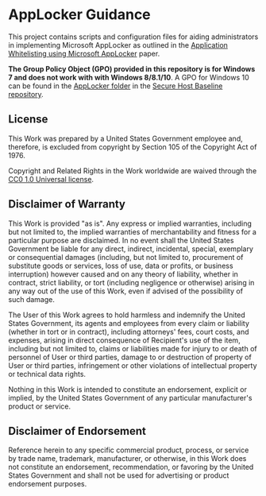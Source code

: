 # AppLocker Guidance

This project contains scripts and configuration files for aiding administrators in implementing Microsoft AppLocker as outlined in the [Application Whitelisting using Microsoft AppLocker](https://www.iad.gov/iad/library/ia-guidance/tech-briefs/application-whitelisting-using-microsoft-applocker.cfm) paper. 

**The Group Policy Object (GPO) provided in this repository is for Windows 7 and does not work with with Windows 8/8.1/10**. A GPO for Windows 10 can be found in the [AppLocker folder](https://github.com/iadgov/Secure-Host-Baseline/tree/master/AppLocker) in the [Secure Host Baseline repository](https://github.com/iadgov/Secure-Host-Baseline/).

## License
This Work was prepared by a United States Government employee and, therefore, is excluded from copyright by Section 105 of the Copyright Act of 1976.

Copyright and Related Rights in the Work worldwide are waived through the [CC0 1.0 Universal license](https://creativecommons.org/publicdomain/zero/1.0/).

## Disclaimer of Warranty
This Work is provided "as is". Any express or implied warranties, including but not limited to, the implied warranties of merchantability and fitness for a particular purpose are disclaimed. In no event shall the United States Government be liable for any direct, indirect, incidental, special, exemplary or consequential damages (including, but not limited to, procurement of substitute goods or services, loss of use, data or profits, or business interruption) however caused and on any theory of liability, whether in contract, strict liability, or tort (including negligence or otherwise) arising in any way out of the use of this Work, even if advised of the possibility of such damage.

The User of this Work agrees to hold harmless and indemnify the United States Government, its agents and employees from every claim or liability (whether in tort or in contract), including attorneys' fees, court costs, and expenses, arising in direct consequence of Recipient's use of the item, including but not limited to, claims or liabilities made for injury to or death of personnel of User or third parties, damage to or destruction of property of User or third parties, infringement or other violations of intellectual property or technical data rights.

Nothing in this Work is intended to constitute an endorsement, explicit or implied, by the United States Government of any particular manufacturer's product or service.

## Disclaimer of Endorsement
Reference herein to any specific commercial product, process, or service by trade name, trademark, manufacturer, or otherwise, in this Work does not constitute an endorsement, recommendation, or favoring by the United States Government and shall not be used for advertising or product endorsement purposes.